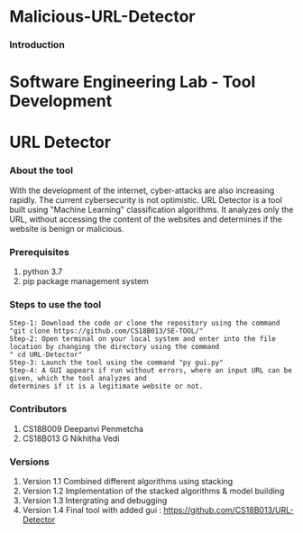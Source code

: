 # Malicious-URL-Detector
### Introduction
# Software Engineering Lab - Tool Development

# URL Detector

### About the tool
With the development of the internet, cyber-attacks are also increasing rapidly. The current cybersecurity 
is not optimistic. URL Detector is a tool built using "Machine Learning" classification algorithms.
It analyzes only the URL, without accessing the content of the websites and determines if the website is benign 
or malicious.

### Prerequisites
1. python 3.7
2. pip package management system

### Steps to use the tool
```
Step-1: Download the code or clone the repository using the command "git clone https://github.com/CS18B013/SE-TOOL/"
Step-2: Open terminal on your local system and enter into the file location by changing the directory using the command 
" cd URL-Detector"
Step-3: Launch the tool using the command "py gui.py"
Step-4: A GUI appears if run without errors, where an input URL can be given, which the tool analyzes and 
determines if it is a legitimate website or not.

```

### Contributors
1. CS18B009 Deepanvi Penmetcha
2. CS18B013 G Nikhitha Vedi

### Versions
1. Version 1.1 Combined different algorithms using stacking
2. Version 1.2 Implementation of the stacked algorithms & model building
3. Version 1.3 Intergrating and debugging
4. Version 1.4 Final tool with added gui : https://github.com/CS18B013/URL-Detector
